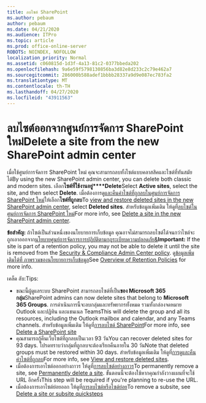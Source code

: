 ```yaml
---
title: ลบไซต์ SharePoint
ms.author: pebaum
author: pebaum
ms.date: 04/21/2020
ms.audience: ITPro
ms.topic: article
ms.prod: office-online-server
ROBOTS: NOINDEX, NOFOLLOW
localization_priority: Normal
ms.assetid: c060815d-1d3f-4a13-81c2-0377bbeda202
ms.openlocfilehash: 9a6e59f5798130856ba3d82e8d233c2c79e462a7
ms.sourcegitcommit: 286000b588adef1bbbb28337a9d9e087ec783fa2
ms.translationtype: MT
ms.contentlocale: th-TH
ms.lasthandoff: 04/27/2020
ms.locfileid: "43911563"
---
```

# <a name="delete-a-site-from-the-new-sharepoint-admin-center"></a><span data-ttu-id="31a6e-102">ลบไซต์ออกจากศูนย์การจัดการ SharePoint ใหม่</span><span class="sxs-lookup"><span data-stu-id="31a6e-102">Delete a site from the new SharePoint admin center</span></span>

<span data-ttu-id="31a6e-103">เมื่อใช้ศูนย์การจัดการ SharePoint ใหม่ คุณจะสามารถลบทั้งไซต์แบบคลาสสิคและไซต์ที่ทันสมัยได้</span><span class="sxs-lookup"><span data-stu-id="31a6e-103">By using the new SharePoint admin center, you can delete both classic and modern sites.</span></span> <span data-ttu-id="31a6e-104">เลือก**ไซต์ที่ใช้งานอยู่\*\*\*\*Delete**</span><span class="sxs-lookup"><span data-stu-id="31a6e-104">Select **Active sites**, select the site, and then select **Delete**.</span></span> <span data-ttu-id="31a6e-105">เมื่อต้องการดู[และคืนค่าไซต์ที่ถูกลบในศูนย์การจัดการ SharePoint ใหม่](https://docs.microsoft.com/sharepoint/view-and-restore-deleted-sites-in-new-admin-center)ให้เลือก**ไซต์ที่ถูกลบ**</span><span class="sxs-lookup"><span data-stu-id="31a6e-105">To [view and restore deleted sites in the new SharePoint admin center](https://docs.microsoft.com/sharepoint/view-and-restore-deleted-sites-in-new-admin-center), select **Deleted sites**.</span></span> <span data-ttu-id="31a6e-106">สําหรับข้อมูลเพิ่มเติม ให้ดูที่[ลบไซต์ในศูนย์การจัดการ SharePoint ใหม่](https://docs.microsoft.com/sharepoint/delete-site-collection#delete-a-site-in-the-new-sharepoint-admin-center)</span><span class="sxs-lookup"><span data-stu-id="31a6e-106">For more info, see [Delete a site in the new SharePoint admin center](https://docs.microsoft.com/sharepoint/delete-site-collection#delete-a-site-in-the-new-sharepoint-admin-center).</span></span>

<span data-ttu-id="31a6e-107">**ข้อสําคัญ:** ถ้าไซต์เป็นส่วนหนึ่งของนโยบายการเก็บข้อมูล คุณอาจไม่สามารถลบไซต์ได้จนกว่าไซต์จะถูกเอาออกจาก[นโยบายศูนย์การจัดการการปฏิบัติตามกฎระเบียบความปลอดภัย&amp;](https://protection.office.com/?rfr=AdminCenter#/homepage)</span><span class="sxs-lookup"><span data-stu-id="31a6e-107">**Important:** If the site is part of a retention policy, you may not be able to delete it until the site is removed from the [Security &amp; Compliance Admin Center policy](https://protection.office.com/?rfr=AdminCenter#/homepage).</span></span> <span data-ttu-id="31a6e-108">ดู[ข้อมูลเพิ่มเติมได้ที่ ภาพรวมของนโยบายการเก็บข้อมูล](https://docs.microsoft.com/office365/securitycompliance/retention-policies#content-in-onedrive-accounts-and-sharepoint-sites)</span><span class="sxs-lookup"><span data-stu-id="31a6e-108">See [Overview of Retention Policies](https://docs.microsoft.com/office365/securitycompliance/retention-policies#content-in-onedrive-accounts-and-sharepoint-sites) for more info.</span></span> 

<span data-ttu-id="31a6e-109">เคล็ด ลับ:</span><span class="sxs-lookup"><span data-stu-id="31a6e-109">Tips:</span></span>
- <span data-ttu-id="31a6e-110">ขณะนี้ผู้ดูแลระบบ SharePoint สามารถลบไซต์ที่เป็น**ของ Microsoft 365 กลุ่ม**</span><span class="sxs-lookup"><span data-stu-id="31a6e-110">SharePoint admins can now delete sites that belong to **Microsoft 365 Groups**.</span></span> <span data-ttu-id="31a6e-111">การดําเนินการนี้จะลบกลุ่มและทรัพยากรทั้งหมด รวมทั้งกล่องจดหมาย Outlook และปฏิทิน และแชนเนล Teams</span><span class="sxs-lookup"><span data-stu-id="31a6e-111">This will delete the group and all its resources, including the Outlook mailbox and calendar, and any Teams channels.</span></span> <span data-ttu-id="31a6e-112">สําหรับข้อมูลเพิ่มเติม ให้ดูที่[การลบไซต์ SharePoint](https://docs.microsoft.com/sharepoint/manage-sites-in-new-admin-center#delete-a-site)</span><span class="sxs-lookup"><span data-stu-id="31a6e-112">For more info, see [Delete a SharePoint site](https://docs.microsoft.com/sharepoint/manage-sites-in-new-admin-center#delete-a-site)</span></span>
- <span data-ttu-id="31a6e-113">คุณสามารถกู้คืนเว็บไซต์ที่ถูกลบเป็นเวลา 93 วัน</span><span class="sxs-lookup"><span data-stu-id="31a6e-113">You can recover deleted sites for 93 days.</span></span> <span data-ttu-id="31a6e-114">โปรดทราบว่ากลุ่มที่ถูกลบจะต้องเรียกคืนภายใน 30 วัน</span><span class="sxs-lookup"><span data-stu-id="31a6e-114">Note that deleted groups must be restored within 30 days.</span></span> <span data-ttu-id="31a6e-115">สําหรับข้อมูลเพิ่มเติม ให้ดูที่[การดูและคืนค่าไซต์ที่ถูกลบ](https://docs.microsoft.com/sharepoint/view-and-restore-deleted-sites-in-new-admin-center)</span><span class="sxs-lookup"><span data-stu-id="31a6e-115">For more info, see [View and restore deleted sites](https://docs.microsoft.com/sharepoint/view-and-restore-deleted-sites-in-new-admin-center).</span></span>
- <span data-ttu-id="31a6e-116">เมื่อต้องการเอาไซต์ออกอย่างถาวร ให้ดูที่[การลบไซต์อย่างถาวร](https://docs.microsoft.com/sharepoint/delete-site-collection#permanently-delete-a-site)</span><span class="sxs-lookup"><span data-stu-id="31a6e-116">To permanently remove a site, see [Permanently delete a site](https://docs.microsoft.com/sharepoint/delete-site-collection#permanently-delete-a-site).</span></span> <span data-ttu-id="31a6e-117">ขั้นตอนนี้จะต้องใช้หากคุณกําลังวางแผนที่จะใช้ URL อีกครั้ง</span><span class="sxs-lookup"><span data-stu-id="31a6e-117">This step will be required if you're planning to re-use the URL.</span></span> 
- <span data-ttu-id="31a6e-118">เมื่อต้องการเอาไซต์ย่อยออก ให้ดูที่[การลบไซต์หรือไซต์ย่อย](https://support.office.com/article/Delete-a-SharePoint-site-or-subsite-bc37b743-0cef-475e-9a8c-8fc4d40179fb#__bkmkshortcut)</span><span class="sxs-lookup"><span data-stu-id="31a6e-118">To remove a subsite, see [Delete a site or subsite quicksteps](https://support.office.com/article/Delete-a-SharePoint-site-or-subsite-bc37b743-0cef-475e-9a8c-8fc4d40179fb#__bkmkshortcut)</span></span>
